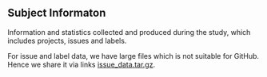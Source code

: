 ## Subject Informaton

Information and statistics collected and produced during the study, which includes projects, issues and labels.   

For issue and label data, we have large files which is not suitable for GitHub.   
Hence we share it via links [issue_data.tar.gz](https://seoultechackr-my.sharepoint.com/:u:/g/personal/jindae_kim_seoultech_ac_kr/EeD1xk4hmQJLq6aHm1DrvgUByMJRX5BBHE1-eAACov414w?e=YVCC55).   



